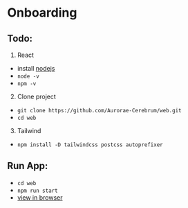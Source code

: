 # Onboarding

## Todo:
1. React
- install [nodejs](https://nodejs.org/en/)
- `node -v`
- `npm -v`
2. Clone project
- `git clone https://github.com/Aurorae-Cerebrum/web.git`
- `cd web`
3. Tailwind
- `npm install -D tailwindcss postcss autoprefixer`

## Run App:
- `cd web`
- `npm run start`
- [view in browser](http://localhost:3000/)
